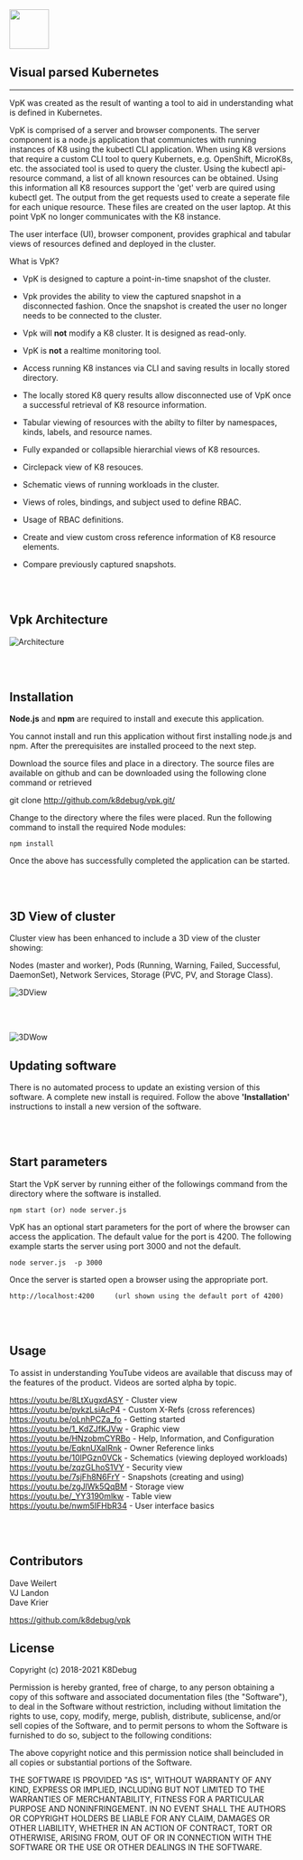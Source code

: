 <img style="float: center;" src="https://raw.githubusercontent.com/k8debug/vpk/main/public/images/vpk.png" width="70" height="70">

## Visual parsed Kubernetes 
---

VpK was created as the result of wanting a tool to aid in understanding what is defined in Kubernetes.   

VpK is comprised of a server and browser components.  The server component is a node.js application that communictes with running instances of K8 using the kubectl CLI application.  When using K8 versions that require a custom CLI tool to query Kubernets, e.g. OpenShift, MicroK8s, etc. the associated tool is used to query the cluster.  Using the kubectl api-resource command, a list of all known resources can be obtained.  Using this information all K8 resources support the 'get' verb are quired using kubectl get.  The output from the get requests used to create a seperate file for each unique resource.  These files are created on the user laptop.  At this point VpK no longer communicates with the K8 instance. 

The user interface (UI), browser component, provides graphical and tabular views of resources defined and deployed in the cluster.

What is VpK? 

- VpK is designed to capture a point-in-time snapshot of the cluster.

- Vpk provides the ability to view the captured snapshot in a disconnected fashion.  Once the snapshot is created the user no longer needs to be connected to the cluster.

- Vpk will __not__ modify a K8 cluster.  It is designed as read-only.

- VpK is __not__ a realtime monitoring tool. 

- Access running K8 instances via CLI and saving results in locally stored directory.

- The locally stored K8 query results allow disconnected use of VpK once a successful retrieval of K8 resource information.
 
- Tabular viewing of resources with the abilty to filter by namespaces, kinds, labels, and resource names.

- Fully expanded or collapsible hierarchial views of K8 resources.  

- Circlepack view of K8 resouces.  

- Schematic views of running workloads in the cluster.

- Views of roles, bindings, and subject used to define RBAC.

- Usage of RBAC definitions.

- Create and view custom cross reference information of K8 resource elements.	

- Compare previously captured snapshots.  

<br><br>

## Vpk Architecture

![Architecture](https://raw.githubusercontent.com/k8debug/vpk/main/public/docs/docimages/architecture.png)

<br><br>

## Installation
	
__Node.js__ and __npm__ are required to install and execute this application.

You cannot install and run this application without first installing node.js and npm.  After the prerequisites are installed proceed to the next step. 

Download the source files and place in a directory.  The source files are available on github and can be downloaded using the following clone command or retrieved 

git clone http://github.com/k8debug/vpk.git/ 

Change to the directory where the files were placed. Run the following command to install the required Node modules:

	npm install

Once the above has successfully completed the application can be started.  


<br><br>

## 3D View of cluster

Cluster view has been enhanced to include a 3D view of the cluster showing: 

Nodes (master and worker), Pods (Running, Warning, Failed, Successful, DaemonSet), Network Services, Storage (PVC, PV, and Storage Class).

![3DView](https://raw.githubusercontent.com/k8debug/vpk/main/public/docs/docimages/3dView.png)

<br><br>

![3DWow](https://raw.githubusercontent.com/k8debug/vpk/main/public/images/wow/wow-3dview.gif)


## Updating software

There is no automated process to update an existing version of this software.   A complete new install is required.  Follow the above __'Installation'__ instructions to install a new version of the software.

<br><br>

## Start parameters

Start the VpK server by running either of the followings command from the directory where the software is installed.

```
npm start (or) node server.js  
```


VpK has an optional start parameters for the port of where the browser can access the application.   The default value for the port is 4200.  The following example starts the server using port 3000 and not the default.

```
node server.js  -p 3000   
``` 

Once the server is started open a browser using the appropriate port.

```
http://localhost:4200     (url shown using the default port of 4200)
``` 

<br><br>

## Usage

To assist in understanding YouTube videos are available that discuss may of the features of the product.
Videos are sorted alpha by topic.

https://youtu.be/8LtXugxdASY - Cluster view  
https://youtu.be/pykzLsiAcP4 - Custom X-Refs (cross references)  
https://youtu.be/oLnhPCZa_fo - Getting started  
https://youtu.be/1_KdZJfKJVw - Graphic view  
https://youtu.be/HNzobmCYRBo - Help, Information, and Configuration  
https://youtu.be/EqknUXaIRnk - Owner Reference links  
https://youtu.be/10lPGzn0VCk - Schematics (viewing deployed workloads)  
https://youtu.be/zqzGLhoS1VY - Security view  
https://youtu.be/7sjFh8N6FrY - Snapshots (creating and using)  
https://youtu.be/zgJlWk5QqBM - Storage view  
https://youtu.be/_YY3190mlkw - Table view  
https://youtu.be/nwm5IFHbR34 - User interface basics  

<br><br>

## Contributors

Dave Weilert   
VJ Landon   
Dave Krier   

https://github.com/k8debug/vpk 


## License

Copyright (c) 2018-2021 K8Debug

Permission is hereby granted, free of charge, to any person obtaining a copy of this software and associated documentation files (the
"Software"), to deal in the Software without restriction, including without limitation the rights to use, copy, modify, merge, publish,
distribute, sublicense, and/or sell copies of the Software, and to permit persons to whom the Software is furnished to do so, subject to
the following conditions:

The above copyright notice and this permission notice shall beincluded in all copies or substantial portions of the Software.

THE SOFTWARE IS PROVIDED "AS IS", WITHOUT WARRANTY OF ANY KIND, EXPRESS OR IMPLIED, INCLUDING BUT NOT LIMITED TO THE WARRANTIES OF
MERCHANTABILITY, FITNESS FOR A PARTICULAR PURPOSE AND NONINFRINGEMENT. IN NO EVENT SHALL THE AUTHORS OR COPYRIGHT HOLDERS BE
LIABLE FOR ANY CLAIM, DAMAGES OR OTHER LIABILITY, WHETHER IN AN ACTION OF CONTRACT, TORT OR OTHERWISE, ARISING FROM, OUT OF OR IN CONNECTION
WITH THE SOFTWARE OR THE USE OR OTHER DEALINGS IN THE SOFTWARE.
